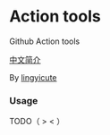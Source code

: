 # Action tools
Github Action tools

[中文简介](https://github.com/lingyicute2323/Action-tools/blob/master/README-ZH.md)

By [lingyicute](https://github.com/lingyicute)

### Usage

TODO（ > < ）
